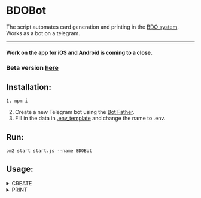 # BDOBot
The script automates card generation and printing in the [BDO system](https://bdo.mos.gov.pl/). \
Works as a bot on a telegram.

---

#### Work on the app for iOS and Android is coming to a close. 

### Beta version [here](https://github.com/RederAc3/BDO)

## Installation:
```
1. npm i 
```
2. Create a new Telegram bot using the [Bot Father](https://telegram.me/botfather).
3. Fill in the data in [.env_template](/.env_template) and change the name to .env.


## Run:
```
pm2 start start.js --name BDOBot
```
## Usage:

<details><summary>CREATE</summary>
<p>

#### /create [ weight(Mg) ] [ type(złom/wióry) ] [ vehicle reg. number ] [ time(hh:mm) ] [ date(rrrr:mm:dd) ]
    
     /create 5.200 złom SK4T78 09:20 2022-03-20

</p>
</details>
<details><summary>PRINT</summary>
<p>

#### /print [ kpoId ]  
##### Only works on Linux devices where the printer is connected.
    
     /print 1a3fc0e0-274b-4eeb-8d6d-7cffb3cb3600
    
</p>
</details>


